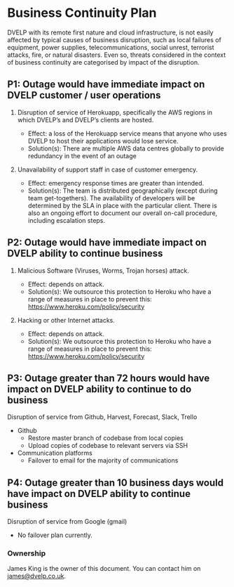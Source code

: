 # Business Continuity Plan

DVELP with its remote first nature and cloud infrastructure, is not easily
affected by typical causes of business disruption, such as local failures of
equipment, power supplies, telecommunications, social unrest, terrorist attacks,
fire, or natural disasters. Even so, threats considered in the context of
business continuity are categorised by impact of the disruption.

## P1: Outage would have immediate impact on DVELP customer / user operations

1. Disruption of service of Herokuapp, specifically the AWS regions in which
DVELP’s and DVELP’s clients are hosted.
    * Effect: a loss of the Herokuapp service means that anyone who uses DVELP to
    host their applications would lose service.
    * Solution(s): There are multiple AWS data centres globally to provide
    redundancy in the event of an outage

2. Unavailability of support staff in case of customer emergency.
    * Effect: emergency response times are greater than intended.
    * Solution(s): The team is distributed geographically (except during team
    get-togethers). The availability of developers will be determined by the SLA
    in place with the particular client. There is also an ongoing effort to
    document our overall on-call procedure, including escalation steps.

## P2: Outage would have immediate impact on DVELP ability to continue business

1. Malicious Software (Viruses, Worms, Trojan horses) attack.
    * Effect: depends on attack.
    * Solution(s): We outsource this protection to Heroku who have a range of
    measures in place to prevent this: https://www.heroku.com/policy/security

2.
    Hacking or other Internet attacks.
    * Effect: depends on attack.
    * Solution(s): We outsource this protection to Heroku who have a range of
    measures in place to prevent this: https://www.heroku.com/policy/security

## P3: Outage greater than 72 hours would have impact on DVELP ability to continue to do business

Disruption of service from Github, Harvest, Forecast, Slack, Trello
* Github
  * Restore master branch of codebase from local copies
  * Upload copies of codebase to relevant servers via SSH
* Communication platforms
  * Failover to email for the majority of communications

## P4: Outage greater than 10 business days would have impact on DVELP ability to continue business

Disruption of service from Google (gmail)
* No failover plan currently.

### Ownership

James King is the owner of this document. You can contact him on
<james@dvelp.co.uk>.
